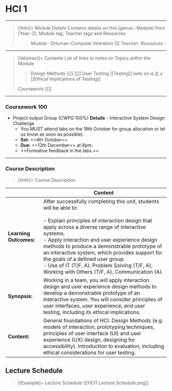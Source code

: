 # HCI 1 
---
> [!info]+ Module Details
> Contains details on this (genus:: Module) from [Year::2]: Module tag, Teacher tags and Resources 
> > *Module :* [[Human-Computer Interation 1]]
> > *Teacher*: 
> > *Resources :*

---
> [!abstract]+ Contents
> List of links to notes on Topics within the Module
> 
> > Design Methods
> > [[]]
> > [[]]
> > User Testing
> > [[Testing]] bets on $\alpha,\beta,\gamma$
> > 	[[Ethical Implications of Testing]]
> 
> Coursework
> [[]]

---
### Coursework 100
- Project output Group (CWPG 100%)
	**Details** - Interactive System Design Challenge
	- You MUST attend labs on the 18th October for group allocation or let us know as soon as possible). 
	- **Set**: ==4th October==
	- **Due**: ==12th December== at 8pm.
	- ==Formative feedback in the labs.==

---
### Course Description

> [!info]+  Course Description
> 
|                        | Content                                                                                                                                                                                                                                                                                                                                                                                                                                                                  |
| ---------------------- | ------------------------------------------------------------------------------------------------------------------------------------------------------------------------------------------------------------------------------------------------------------------------------------------------------------------------------------------------------------------------------------------------------------------------------------------------------------------------ |
| **Learning Outcomes:** | After successfully completing this unit, students will be able to:<br><br>- Explain principles of interaction design that apply across a diverse range of interactive systems.<br>- Apply interaction and user experience design methods to produce a demonstrable prototype of an interactive system, which provides support for the goals of a defined user group.<br>- Use of IT (T/F, A), Problem Solving (T/F, A), Working with Others (T/F, A), Communication (A). |
| **Synopsis:**          | Working in a team, you will apply interaction design and user experience design methods to develop a demonstrable prototype of an interactive system. You will consider principles of user interfaces, user experience, and user testing, including its ethical implications.                                                                                                                                                                                            |
| **Content:**           | General foundations of HCI. Design Methods (e.g. models of interaction, prototyping techniques, principles of user interface (UI) and user experience (UX) design, designing for accessibility). Introduction to evaluation, including ethical considerations for user testing.                                                                                                                                                                                          |

## Lecture Schedule 

>[!Example]+ Lecture Schedule
![[HCI1 Lecture Schedule.png]]
